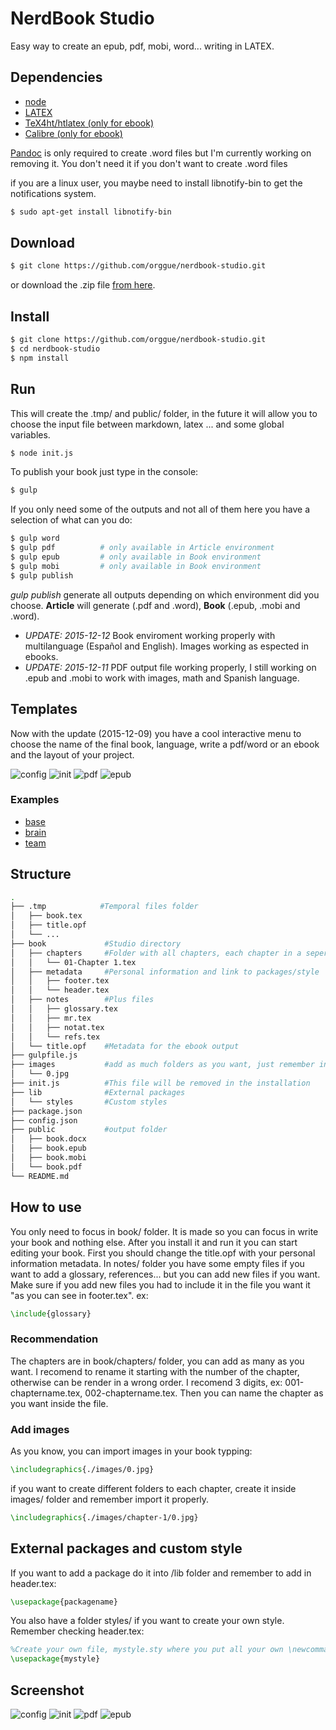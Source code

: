 # NerdBook Studio
Easy way to create an epub, pdf, mobi, word... writing in LATEX.
## Dependencies
+ [node](https://nodejs.org/)
+ [LATEX](https://latex-project.org/ftp.html)
+ [TeX4ht/htlatex (only for ebook)](https://www.tug.org/applications/tex4ht/mn.html)
+ [Calibre (only for ebook)](http://calibre-ebook.com/)

[Pandoc](http://pandoc.org/installing.html) is only required to create
.word files but I'm currently working on removing it. You don't need it if you don't want to create .word files

if you are a linux user, you maybe need to install libnotify-bin to get the
notifications system.
```zsh
$ sudo apt-get install libnotify-bin
```
## Download
```zsh
$ git clone https://github.com/orggue/nerdbook-studio.git
```
or download the .zip file [from here](https://github.com/orggue/nerdbook-studio/archive/master.zip).
## Install
```zsh
$ git clone https://github.com/orggue/nerdbook-studio.git
$ cd nerdbook-studio
$ npm install
```
## Run
This will create the .tmp/ and public/ folder, in the future it will allow you to choose the input file between markdown, latex ... and some global variables.
```zsh
$ node init.js
```
To publish your book just type in the console:
```zsh
$ gulp
```
If you only need some of the outputs and not all of them here you have a selection of what can you do:
```zsh
$ gulp word
$ gulp pdf          # only available in Article environment
$ gulp epub         # only available in Book environment
$ gulp mobi         # only available in Book environment
$ gulp publish
```
*gulp publish* generate all outputs depending on which environment did you
choose. **Article** will generate (.pdf and .word), **Book** (.epub, .mobi and
.word).

+ *UPDATE: 2015-12-12* Book enviroment working properly with
    multilanguage (Español and English). Images working as espected in
    ebooks.
+ *UPDATE: 2015-12-11* PDF output file working properly, I still working on .epub and .mobi to work with images, math and Spanish language.

## Templates
Now with the update (2015-12-09) you have a cool interactive menu to choose the name of the final book, language, write a pdf/word or an ebook and the layout of your project.

![config](http://nas.jorgechato.com/git/NBS/4.png)
![init](http://nas.jorgechato.com/git/NBS/5.png)
![pdf](http://nas.jorgechato.com/git/NBS/6.png)
![epub](http://nas.jorgechato.com/git/NBS/7.png)
### Examples
+ [base](https://github.com/orggue/nerdbook-studio/blob/master/examples/base.pdf)
+ [brain](https://github.com/orggue/nerdbook-studio/blob/master/examples/brain.pdf)
+ [team](https://github.com/orggue/nerdbook-studio/blob/master/examples/team.pdf)

## Structure
```zsh
.
├── .tmp            #Temporal files folder
│   ├── book.tex
│   ├── title.opf
│   └── ...
├── book             #Studio directory
│   ├── chapters     #Folder with all chapters, each chapter in a seperate file
│   │   └── 01-Chapter 1.tex
│   ├── metadata     #Personal information and link to packages/style
│   │   ├── footer.tex
│   │   └── header.tex
│   ├── notes        #Plus files
│   │   ├── glossary.tex
│   │   ├── mr.tex
│   │   ├── notat.tex
│   │   └── refs.tex
│   └── title.opf    #Metadata for the ebook output
├── gulpfile.js
├── images           #add as much folders as you want, just remember inject it properly
│   └── 0.jpg
├── init.js          #This file will be removed in the installation
├── lib              #External packages
│   └── styles       #Custom styles
├── package.json
├── config.json
├── public           #output folder
│   ├── book.docx
│   ├── book.epub
│   ├── book.mobi
│   └── book.pdf
└── README.md

```
## How to use
You only need to focus in book/ folder. It is made so you can focus in write your book and nothing else.
After you install it and run it you can start editing your book.
First you should change the title.opf with your personal information metadata.
In notes/ folder you have some empty files if you want to add a glossary, references... but you can add new files if you want. Make sure if you add new files you had to include it in the file you want it "as you can see in footer.tex". ex:
```latex
\include{glossary}
```
### Recommendation
The chapters are in book/chapters/ folder, you can add as many as you
want. I recomend to rename it starting with the number of the chapter,
otherwise can be render in a wrong order. I recomend 3 digits, ex:
001-chaptername.tex, 002-chaptername.tex. Then you can name the chapter
as you want inside the file.
### Add images
As you know, you can import images in your book typping:
```latex
\includegraphics{./images/0.jpg}
```
if you want to create different folders to each chapter, create it inside images/ folder and remember import it properly.
```latex
\includegraphics{./images/chapter-1/0.jpg}
```
## External packages and custom style
If you want to add a package do it into /lib folder and remember to add in header.tex:
```latex
\usepackage{packagename}
```
You also have a folder styles/ if you want to create your own style. Remember checking header.tex:
```latex
%Create your own file, mystyle.sty where you put all your own \newcommand statements, for example.
\usepackage{mystyle}
```
## Screenshot
![config](http://nas.jorgechato.com/git/NBS/0.png)
![init](http://nas.jorgechato.com/git/NBS/1.png)
![pdf](http://nas.jorgechato.com/git/NBS/2.png)
![epub](http://nas.jorgechato.com/git/NBS/3.png)
